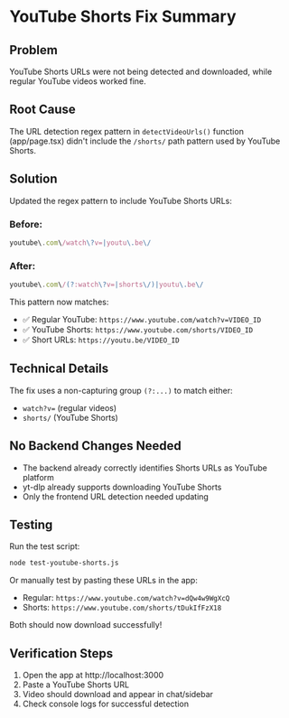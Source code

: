 # YouTube Shorts Fix Summary

## Problem
YouTube Shorts URLs were not being detected and downloaded, while regular YouTube videos worked fine.

## Root Cause
The URL detection regex pattern in `detectVideoUrls()` function (app/page.tsx) didn't include the `/shorts/` path pattern used by YouTube Shorts.

## Solution
Updated the regex pattern to include YouTube Shorts URLs:

### Before:
```javascript
youtube\.com\/watch\?v=|youtu\.be\/
```

### After:
```javascript
youtube\.com\/(?:watch\?v=|shorts\/)|youtu\.be\/
```

This pattern now matches:
- ✅ Regular YouTube: `https://www.youtube.com/watch?v=VIDEO_ID`
- ✅ YouTube Shorts: `https://www.youtube.com/shorts/VIDEO_ID`
- ✅ Short URLs: `https://youtu.be/VIDEO_ID`

## Technical Details

The fix uses a non-capturing group `(?:...)` to match either:
- `watch?v=` (regular videos)
- `shorts/` (YouTube Shorts)

## No Backend Changes Needed
- The backend already correctly identifies Shorts URLs as YouTube platform
- yt-dlp already supports downloading YouTube Shorts
- Only the frontend URL detection needed updating

## Testing

Run the test script:
```bash
node test-youtube-shorts.js
```

Or manually test by pasting these URLs in the app:
- Regular: `https://www.youtube.com/watch?v=dQw4w9WgXcQ`
- Shorts: `https://www.youtube.com/shorts/tDukIfFzX18`

Both should now download successfully!

## Verification Steps
1. Open the app at http://localhost:3000
2. Paste a YouTube Shorts URL
3. Video should download and appear in chat/sidebar
4. Check console logs for successful detection